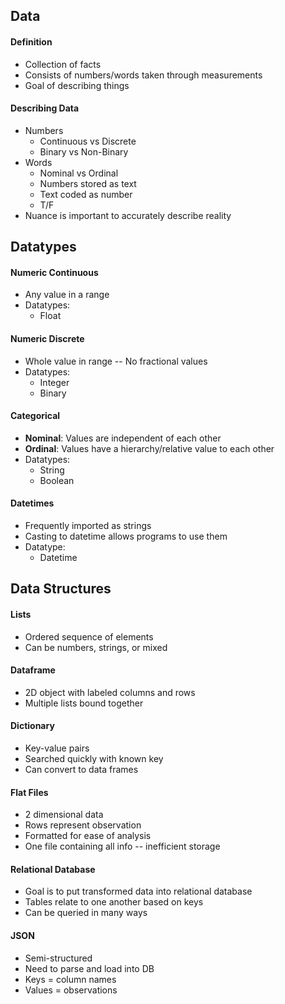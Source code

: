 ## Data
#### Definition
- Collection of facts
- Consists of numbers/words taken through measurements
- Goal of describing things
#### Describing Data
- Numbers
	- Continuous vs Discrete
	- Binary vs Non-Binary
- Words
	- Nominal vs Ordinal
	- Numbers stored as text
	- Text coded as number
	- T/F
- Nuance is important to accurately describe reality
## Datatypes
#### Numeric Continuous
- Any value in a range
- Datatypes:
	- Float
#### Numeric Discrete
- Whole value in range -- No fractional values
- Datatypes:
	- Integer
	- Binary
#### Categorical
- **Nominal**: Values are independent of each other
- **Ordinal**: Values have a hierarchy/relative value to each other
- Datatypes:
	- String
	- Boolean
#### Datetimes
- Frequently imported as strings
- Casting to datetime allows programs to use them
- Datatype:
	- Datetime
## Data Structures
#### Lists
- Ordered sequence of elements
- Can be numbers, strings, or mixed
#### Dataframe
- 2D object with labeled columns and rows
- Multiple lists bound together
#### Dictionary
- Key-value pairs
- Searched quickly with known key
- Can convert to data frames
#### Flat Files
- 2 dimensional data
- Rows represent observation
- Formatted for ease of analysis
- One file containing all info -- inefficient storage
#### Relational Database
- Goal is to put transformed data into relational database
- Tables relate to one another based on keys
- Can be queried in many ways
#### JSON
- Semi-structured
- Need to parse and load into DB
- Keys = column names
- Values = observations